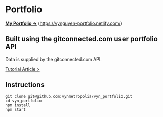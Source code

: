 #  Portfolio
**[My Portfolio →](https://vynguyen-portfolio.netlify.com/)** (https://vynguyen-portfolio.netlify.com/)

## Built using the gitconnected.com user portfolio API
Data is supplied by the gitconnected.com API.

[Tutorial Article >](https://levelup.gitconnected.com/build-an-awesome-developer-portfolio-website-using-react-667abd7bab4d?source=friends_link&sk=128b34f902f9363ef9f6f18125e58b06)

## Instructions
```
git clone git@github.com:vynmetropolia/vyn_portfolio.git
cd vyn_portfolio
npm install
npm start
```

